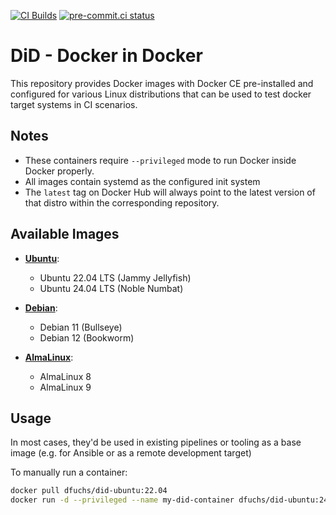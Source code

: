 [![CI Builds](https://github.com/DominiqueFuchs/DiD/actions/workflows/build.yaml/badge.svg)](https://github.com/DominiqueFuchs/DiD/actions/workflows/build.yaml)
[![pre-commit.ci status](https://results.pre-commit.ci/badge/github/DominiqueFuchs/DiD/main.svg)](https://results.pre-commit.ci/latest/github/DominiqueFuchs/DiD/main)

# DiD - Docker in Docker

This repository provides Docker images with Docker CE pre-installed and configured for various Linux distributions that can be used to test docker target systems in CI scenarios.

## Notes

- These containers require `--privileged` mode to run Docker inside Docker properly.
- All images contain systemd as the configured init system
- The `latest` tag on Docker Hub will always point to the latest version of that distro within the corresponding repository.

## Available Images

- **[Ubuntu](https://hub.docker.com/r/dfuchs/did-ubuntu)**:
  - Ubuntu 22.04 LTS (Jammy Jellyfish)
  - Ubuntu 24.04 LTS (Noble Numbat)

- **[Debian](https://hub.docker.com/r/dfuchs/did-debian)**:
  - Debian 11 (Bullseye)
  - Debian 12 (Bookworm)

- **[AlmaLinux](https://hub.docker.com/r/dfuchs/did-alma)**:
  - AlmaLinux 8
  - AlmaLinux 9

## Usage

In most cases, they'd be used in existing pipelines or tooling as a base image (e.g. for Ansible or as a remote development target)

To manually run a container:

```bash
docker pull dfuchs/did-ubuntu:22.04
docker run -d --privileged --name my-did-container dfuchs/did-ubuntu:24.04
```
